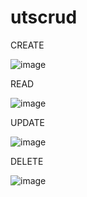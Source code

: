 # utscrud

CREATE

![image](https://user-images.githubusercontent.com/100103725/160280692-6404bb32-b364-414b-830a-5aa7cc8be434.png)


READ

![image](https://user-images.githubusercontent.com/100103725/160280726-954dbf0b-c5dc-4bce-9648-d4f457e5e359.png)


UPDATE

![image](https://user-images.githubusercontent.com/100103725/160280758-e1371ca8-bc14-40f2-8299-a92f83b8cf47.png)


DELETE

![image](https://user-images.githubusercontent.com/100103725/160280776-c8661091-45e9-44d7-af6c-8ce384be7bc5.png)
